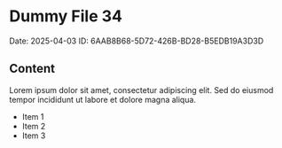 # Dummy File 34

Date: 2025-04-03
ID: 6AAB8B68-5D72-426B-BD28-B5EDB19A3D3D

## Content

Lorem ipsum dolor sit amet, consectetur adipiscing elit.
Sed do eiusmod tempor incididunt ut labore et dolore magna aliqua.

* Item 1
* Item 2
* Item 3
